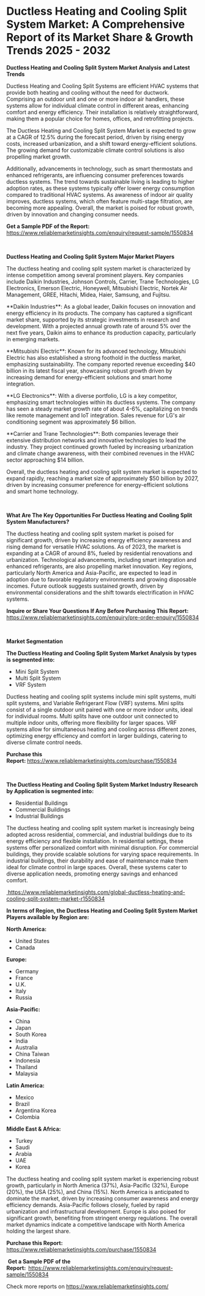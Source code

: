 <p><h1>Ductless Heating and Cooling Split System Market: A Comprehensive Report of its Market Share & Growth Trends 2025 - 2032</h1></p><p><strong>Ductless Heating and Cooling Split System Market Analysis and Latest Trends</strong></p>
<p><p>Ductless Heating and Cooling Split Systems are efficient HVAC systems that provide both heating and cooling without the need for ductwork. Comprising an outdoor unit and one or more indoor air handlers, these systems allow for individual climate control in different areas, enhancing comfort and energy efficiency. Their installation is relatively straightforward, making them a popular choice for homes, offices, and retrofitting projects.</p><p>The Ductless Heating and Cooling Split System Market is expected to grow at a CAGR of 12.5% during the forecast period, driven by rising energy costs, increased urbanization, and a shift toward energy-efficient solutions. The growing demand for customizable climate control solutions is also propelling market growth. </p><p>Additionally, advancements in technology, such as smart thermostats and enhanced refrigerants, are influencing consumer preferences towards ductless systems. The trend towards sustainable living is leading to higher adoption rates, as these systems typically offer lower energy consumption compared to traditional HVAC systems. As awareness of indoor air quality improves, ductless systems, which often feature multi-stage filtration, are becoming more appealing. Overall, the market is poised for robust growth, driven by innovation and changing consumer needs.</p></p>
<p><strong>Get a Sample PDF of the Report:&nbsp;</strong> <a href="https://www.reliablemarketinsights.com/enquiry/request-sample/1550834?utm_campaign=2981&utm_medium=2&utm_source=Github&utm_content=ia&utm_term=11042025&utm_id=ductless-heating-and-cooling-split-system">https://www.reliablemarketinsights.com/enquiry/request-sample/1550834</a></p>
<p>&nbsp;</p>
<p><strong>Ductless Heating and Cooling Split System Major Market Players</strong></p>
<p><p>The ductless heating and cooling split system market is characterized by intense competition among several prominent players. Key companies include Daikin Industries, Johnson Controls, Carrier, Trane Technologies, LG Electronics, Emerson Electric, Honeywell, Mitsubishi Electric, Nortek Air Management, GREE, Hitachi, Midea, Haier, Samsung, and Fujitsu.</p><p>**Daikin Industries**: As a global leader, Daikin focuses on innovation and energy efficiency in its products. The company has captured a significant market share, supported by its strategic investments in research and development. With a projected annual growth rate of around 5% over the next five years, Daikin aims to enhance its production capacity, particularly in emerging markets.</p><p>**Mitsubishi Electric**: Known for its advanced technology, Mitsubishi Electric has also established a strong foothold in the ductless market, emphasizing sustainability. The company reported revenue exceeding $40 billion in its latest fiscal year, showcasing robust growth driven by increasing demand for energy-efficient solutions and smart home integration.</p><p>**LG Electronics**: With a diverse portfolio, LG is a key competitor, emphasizing smart technologies within its ductless systems. The company has seen a steady market growth rate of about 4-6%, capitalizing on trends like remote management and IoT integration. Sales revenue for LG's air conditioning segment was approximately $6 billion.</p><p>**Carrier and Trane Technologies**: Both companies leverage their extensive distribution networks and innovative technologies to lead the industry. They project continued growth fueled by increasing urbanization and climate change awareness, with their combined revenues in the HVAC sector approaching $14 billion.</p><p>Overall, the ductless heating and cooling split system market is expected to expand rapidly, reaching a market size of approximately $50 billion by 2027, driven by increasing consumer preference for energy-efficient solutions and smart home technology.</p></p>
<p>&nbsp;</p>
<p><strong>What Are The Key Opportunities For Ductless Heating and Cooling Split System Manufacturers?</strong></p>
<p><p>The ductless heating and cooling split system market is poised for significant growth, driven by increasing energy efficiency awareness and rising demand for versatile HVAC solutions. As of 2023, the market is expanding at a CAGR of around 8%, fueled by residential renovations and urbanization. Technological advancements, including smart integration and enhanced refrigerants, are also propelling market innovation. Key regions, particularly North America and Asia-Pacific, are expected to lead in adoption due to favorable regulatory environments and growing disposable incomes. Future outlook suggests sustained growth, driven by environmental considerations and the shift towards electrification in HVAC systems.</p></p>
<p><strong>Inquire or Share Your Questions If Any Before Purchasing This Report:</strong> <a href="https://www.reliablemarketinsights.com/enquiry/pre-order-enquiry/1550834?utm_campaign=2981&utm_medium=2&utm_source=Github&utm_content=ia&utm_term=11042025&utm_id=ductless-heating-and-cooling-split-system">https://www.reliablemarketinsights.com/enquiry/pre-order-enquiry/1550834</a></p>
<p>&nbsp;</p>
<p><strong>Market Segmentation</strong></p>
<p><strong>The Ductless Heating and Cooling Split System Market Analysis by types is segmented into:</strong></p>
<p><ul><li>Mini Split System</li><li>Multi Split System</li><li>VRF System</li></ul></p>
<p><p>Ductless heating and cooling split systems include mini split systems, multi split systems, and Variable Refrigerant Flow (VRF) systems. Mini splits consist of a single outdoor unit paired with one or more indoor units, ideal for individual rooms. Multi splits have one outdoor unit connected to multiple indoor units, offering more flexibility for larger spaces. VRF systems allow for simultaneous heating and cooling across different zones, optimizing energy efficiency and comfort in larger buildings, catering to diverse climate control needs.</p></p>
<p><strong>Purchase this Report:&nbsp;</strong><a href="https://www.reliablemarketinsights.com/purchase/1550834?utm_campaign=2981&utm_medium=2&utm_source=Github&utm_content=ia&utm_term=11042025&utm_id=ductless-heating-and-cooling-split-system">https://www.reliablemarketinsights.com/purchase/1550834</a></p>
<p>&nbsp;</p>
<p><strong>The Ductless Heating and Cooling Split System Market Industry Research by Application is segmented into:</strong></p>
<p><ul><li>Residential Buildings</li><li>Commercial Buildings</li><li>Industrial Buildings</li></ul></p>
<p><p>The ductless heating and cooling split system market is increasingly being adopted across residential, commercial, and industrial buildings due to its energy efficiency and flexible installation. In residential settings, these systems offer personalized comfort with minimal disruption. For commercial buildings, they provide scalable solutions for varying space requirements. In industrial buildings, their durability and ease of maintenance make them ideal for climate control in large spaces. Overall, these systems cater to diverse application needs, promoting energy savings and enhanced comfort.</p></p>
<p><a href="https://www.reliablemarketinsights.com/global-ductless-heating-and-cooling-split-system-market-r1550834?utm_campaign=2981&utm_medium=2&utm_source=Github&utm_content=ia&utm_term=11042025&utm_id=ductless-heating-and-cooling-split-system">&nbsp;https://www.reliablemarketinsights.com/global-ductless-heating-and-cooling-split-system-market-r1550834</a></p>
<p><strong>In terms of Region, the Ductless Heating and Cooling Split System Market Players available by Region are:</strong></p>
<p>
    <p> <strong> North America: </strong>
        <ul>
            <li>United States</li>
            <li>Canada</li>
        </ul>
        </p> 
    <p> <strong> Europe: </strong>
        <ul>
            <li>Germany</li>
            <li>France</li>
            <li>U.K.</li>
            <li>Italy</li>
            <li>Russia</li>
        </ul>
        </p> 
    <p> <strong> Asia-Pacific: </strong>
        <ul>
            <li>China</li>
            <li>Japan</li>
            <li>South Korea</li>
            <li>India</li>
            <li>Australia</li>
            <li>China Taiwan</li>
            <li>Indonesia</li>
            <li>Thailand</li>
            <li>Malaysia</li>
        </ul>
        </p> 
    <p> <strong> Latin America: </strong>
        <ul>
            <li>Mexico</li>
            <li>Brazil</li>
            <li>Argentina Korea</li>
            <li>Colombia</li>
        </ul>
        </p> 
    <p> <strong> Middle East & Africa: </strong>
        <ul>
            <li>Turkey</li>
            <li>Saudi</li>
            <li>Arabia</li>
            <li>UAE</li>
            <li>Korea</li>
        </ul>
    </p>
    </p>
<p><p>The ductless heating and cooling split system market is experiencing robust growth, particularly in North America (37%), Asia-Pacific (32%), Europe (20%), the USA (25%), and China (15%). North America is anticipated to dominate the market, driven by increasing consumer awareness and energy efficiency demands. Asia-Pacific follows closely, fueled by rapid urbanization and infrastructural development. Europe is also poised for significant growth, benefiting from stringent energy regulations. The overall market dynamics indicate a competitive landscape with North America holding the largest share.</p></p>
<p><strong>Purchase this Report: </strong><a href="https://www.reliablemarketinsights.com/purchase/1550834?utm_campaign=2981&utm_medium=2&utm_source=Github&utm_content=ia&utm_term=11042025&utm_id=ductless-heating-and-cooling-split-system">https://www.reliablemarketinsights.com/purchase/1550834</a></p>
<p>&nbsp;<strong>Get a Sample PDF of the Report:&nbsp;&nbsp;</strong><a href="https://www.reliablemarketinsights.com/enquiry/request-sample/1550834?utm_campaign=2981&utm_medium=2&utm_source=Github&utm_content=ia&utm_term=11042025&utm_id=ductless-heating-and-cooling-split-system">https://www.reliablemarketinsights.com/enquiry/request-sample/1550834</a></p>
<p><strong></strong></p>
<p>Check more reports on <a href="https://www.reliablemarketinsights.com/?utm_campaign=2981&utm_medium=2&utm_source=Github&utm_content=ia&utm_term=11042025&utm_id=ductless-heating-and-cooling-split-system">https://www.reliablemarketinsights.com/</a></p>